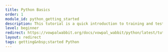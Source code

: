 ```yaml
---
title: Python Basics
order: 1
module_id: python_getting_started
description: This tutorial is a quick introduction to training and testing your model with Vowpal Wabbit using Python.
level: beginner
redirect: https://vowpalwabbit.org/docs/vowpal_wabbit/python/latest/tutorials/python_first_steps.html
layout: redirect
tags: getting&nbsp;started Python
---
```

